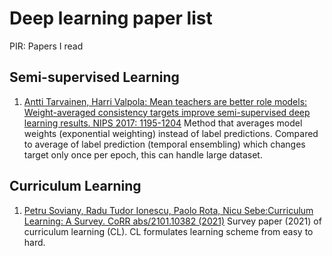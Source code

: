 # Deep learning paper list

PIR: Papers I read

## Semi-supervised Learning

1. [Antti Tarvainen, Harri Valpola:
Mean teachers are better role models: Weight-averaged consistency targets improve semi-supervised deep learning results. NIPS 2017: 1195-1204](https://arxiv.org/abs/1703.01780) Method that averages model weights (exponential weighting) instead of label predictions. Compared to average of label prediction (temporal ensembling) which changes target only once per epoch, this can handle large dataset.

## Curriculum Learning

1. [Petru Soviany, Radu Tudor Ionescu, Paolo Rota, Nicu Sebe:Curriculum Learning: A Survey. CoRR abs/2101.10382 (2021)](https://arxiv.org/abs/2101.10382) Survey paper (2021) of curriculum learning (CL). CL formulates learning scheme from easy to hard.
